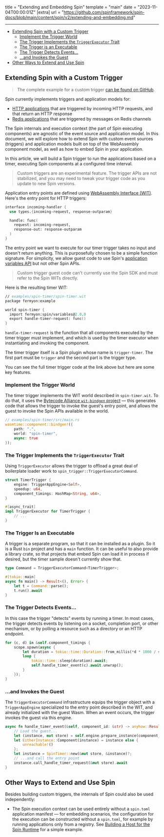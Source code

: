 title = "Extending and Embedding Spin"
template = "main"
date = "2023-11-04T00:00:01Z"
[extra]
url = "https://github.com/spinframework/spin-docs/blob/main/content/spin/v2/extending-and-embedding.md"

---
- [Extending Spin with a Custom Trigger](#extending-spin-with-a-custom-trigger)
  - [Implement the Trigger World](#implement-the-trigger-world)
  - [The Trigger Implements the `TriggerExecutor` Trait](#the-trigger-implements-the-triggerexecutor-trait)
  - [The Trigger is an Executable](#the-trigger-is-an-executable)
  - [The Trigger Detects Events...](#the-trigger-detects-events)
  - [...and Invokes the Guest](#and-invokes-the-guest)
- [Other Ways to Extend and Use Spin](#other-ways-to-extend-and-use-spin)

## Extending Spin with a Custom Trigger

> The complete example for a custom trigger [can be found on GitHub](https://github.com/spinframework/spin/tree/main/examples/spin-timer).

Spin currently implements triggers and application models for:

- [HTTP applications](./http-trigger.md) that are triggered by incoming HTTP
requests, and that return an HTTP response
- [Redis applications](./redis-trigger.md) that are triggered by messages on Redis
channels

The Spin internals and execution context (the part of Spin executing
components) are agnostic of the event source and application model.
In this document, we will explore how to extend Spin with custom event sources
(triggers) and application models built on top of the WebAssembly component
model, as well as how to embed Spin in your application.

In this article, we will build a Spin trigger to run the applications based on a
timer, executing Spin components at a configured time interval.

> Custom triggers are an experimental feature. The trigger APIs are not stabilized, and you may need to tweak your trigger code as you update to new Spin versions.

Application entry points are defined using
[WebAssembly Interface (WIT)](https://component-model.bytecodealliance.org/design/wit.html). Here's the entry point for HTTP triggers:

<!-- @nocpy -->

```fsharp
interface incoming-handler {
  use types.{incoming-request, response-outparam}

  handle: func(
    request: incoming-request,
    response-out: response-outparam
  )
}
```

The entry point we want to execute for our timer trigger takes no input and doesn't return anything. This is purposefully chosen
to be a simple function signature. For simplicity, we allow guest code to use Spin's [application variables API](./variables.md) but not other Spin APIs.

> Custom trigger guest code can't currently use the Spin SDK and must refer to the Spin WITs directly.

Here is the resulting timer WIT:

<!-- @nocpy -->

```fsharp
// examples/spin-timer/spin-timer.wit
package fermyon:example

world spin-timer {
  import fermyon:spin/variables@2.0.0
  export handle-timer-request: func()
}
```

`handle-timer-request` is the function that all components executed by the timer trigger must
implement, and which is used by the timer executor when instantiating and
invoking the component.

The timer trigger itself is a Spin plugin whose name is `trigger-timer`. The first part must be `trigger` and the second part is the trigger type.

You can see the full timer trigger code at the link above but here are some key features.

### Implement the Trigger World

The timer trigger implements the WIT world described in `spin-timer.wit`. To do that, it uses the [Bytecode Alliance `wit-bindgen` project](https://github.com/bytecodealliance/wit-bindgen) — this generates code that allows the trigger to invoke the guest's entry point, and allows the guest to invoke the Spin APIs available in the world.

<!-- @nocpy -->

```rust
// examples/spin-timer/src/main.rs
wasmtime::component::bindgen!({
    path: ".",
    world: "spin-timer",
    async: true
});
```

### The Trigger Implements the `TriggerExecutor` Trait

Using `TriggerExecutor` allows the trigger to offload a great deal of boilerplate loader work to `spin_trigger::TriggerExecutorCommand`.

```rust
struct TimerTrigger {
    engine: TriggerAppEngine<Self>,
    speedup: u64,
    component_timings: HashMap<String, u64>,
}

#[async_trait]
impl TriggerExecutor for TimerTrigger {
    // ...
}
```

### The Trigger Is an Executable

A trigger is a separate program, so that it can be installed as a plugin. So it is a Rust `bin` project and has a `main` function. It can be useful to also provide a library crate, so that projects that embed Spin can load it in process if desired, but the timer sample doesn't currently show that.

```rust
type Command = TriggerExecutorCommand<TimerTrigger>;

#[tokio::main]
async fn main() -> Result<(), Error> {
    let t = Command::parse();
    t.run().await
}
```

### The Trigger Detects Events...

In this case the trigger "detects" events by running a timer. In most cases, the trigger detects events by listening on a socket, completion port, or other mechanism, or by polling a resource such as a directory or an HTTP endpoint.

```rust
for (c, d) in &self.component_timings {
    scope.spawn(async {
        let duration = tokio::time::Duration::from_millis(*d * 1000 / speedup);
        loop {
            tokio::time::sleep(duration).await;
            self.handle_timer_event(c).await.unwrap();
        }
    });
}
```

### ...and Invokes the Guest

The `TriggerExecutorCommand` infrastructure equips the trigger object with a `TriggerAppEngine` specialized to the entry point described in the WIT, and already initialized with the guest Wasm. When an event occurs, the trigger invokes the guest via this engine.

```rust
async fn handle_timer_event(&self, component_id: &str) -> anyhow::Result<()> {
    // Load the guest...
    let (instance, mut store) = self.engine.prepare_instance(component_id).await?;
    let EitherInstance::Component(instance) = instance else {
        unreachable!()
    };
    let instance = SpinTimer::new(&mut store, &instance)?;
    // ...and call the entry point
    instance.call_handle_timer_request(&mut store).await
}
```

## Other Ways to Extend and Use Spin

Besides building custom triggers, the internals of Spin could also be used independently:

- The Spin execution context can be used entirely without a `spin.toml` application manifest — for embedding scenarios, the configuration for the
execution can be constructed without a `spin.toml`, for example by running applications only from a registry.  See [Building a Host for the Spin Runtime](https://www.fermyon.com/blog/building-host-for-spin-runtime) for a simple example.
